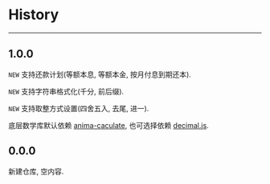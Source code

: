 # History

---

## 1.0.0

`NEW` 支持还款计划(等额本息, 等额本金, 按月付息到期还本).

`NEW` 支持字符串格式化(千分, 前后缀).

`NEW` 支持取整方式设置(四舍五入, 去尾, 进一).

底层数学库默认依赖 [anima-caculate](http://spmjs.io/package/anima-caculate), 也可选择依赖 [decimal.js](http://spmjs.io/package/decimal.js).

## 0.0.0

新建仓库, 空内容.

